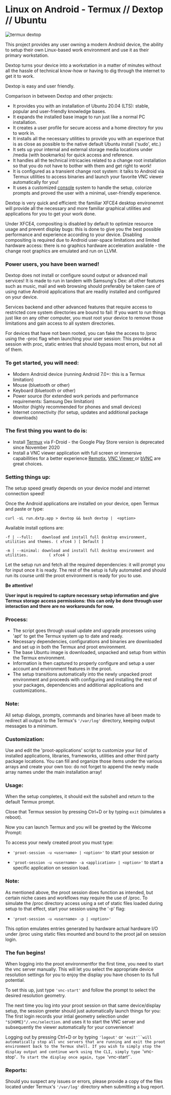 # Linux on Android -  Termux // Dextop // Ubuntu
 
![termux dextop](https://github.com/nathaneltitane/dextop/blob/master/dextop.png?raw=true)

This project provides any user owning a modern Android device, the ability to setup their own Linux-based work environment and use it as their primary workstation.

Dextop turns your device into a workstation in a matter of minutes without all the hassle of technical know-how or having to dig through the internet to get it to work.

Dextop is easy and user friendly.

Comparison in between Dextop and other projects:

- It provides you with an installation of Ubuntu 20.04 (LTS): stable, popular and user-friendly knowledge bases.
- It expands the installed base image to run just like a normal PC installation.
- It creates a user profile for secure access and a home directory for you to work in.
- It installs all the necessary utilities to provide you with an experince that is as close as possible to the native default Ubuntu install ('sudo', etc.)
- It sets up your internal and external storage media locations under /media (with bookmarks) for quick access and reference.
- It handles all the technical intricacies related to a change root installation so that you do not have to bother with them and get right to work!
- It is configured as a transient change root system: it talks to Android via Termux utilities to access binaries and launch your favorite VNC viewer automatically for you!
- It uses a customized [console](https://github.com/nathaneltitane/console) system to handle the setup, colorize prompts and proved the user with a minimal, user-friendly experience. 

Dextop is very quick and efficient: the familiar XFCE4 desktop environemnt will provide all the necessary and more familiar graphical utilities and applications for you to get your work done.

Under XFCE4, compositing is disabled by default to optimize resource usage and prevent display bugs: this is done to give you the best possible performance and experience according to your device.
Disabling compositing is required due to Android user-space limitations and limited hardware access: there is no graphics hardware acceleration available - the change root graphics are emulated and run on LLVM.

### Power users, you have been warned!

Dextop does not install or configure sound output or advanced mail services!
It is made to run in tandem with Samsung's Dex: all other features such as music, mail and web browsing should preferably be taken care of using native Android applications that are readily installed and configured on your device.

Services backend and other advanced features that require access to restricted core system directories are bound to fail:
If you want to run things just like on any other computer, you must root your device to remove those limitations and gain access to all system directories.

For devices that have not been rooted, you can fake the access to /proc using the -proc flag when launching your user session:
This provides a session with proc, static entries that should bypass most errors, but not all of them.

### To get started, you will need:

- Modern Android device (running Android 7.0+: this is a Termux limitation)
- Mouse (bluetooth or other)
- Keyboard (bluetooth or other)
- Power source (for extended work periods and performance requirements: Samsung Dex limitation)
- Monitor (highly recommended for phones and small devices)
- Internet connectivity (for setup, updates and additional package downloads)

### The first thing you want to do is:
- Install [Termux](https://f-droid.org/en/packages/com.termux/ "Termux by Fredrik Fornwall") via F-Droid - the Google Play Store version is deprecated since November 2020
- Install a VNC viewer application with full screen or immersive capabillities for a better experience [Remotix](https://play.google.com/store/apps/details?id=com.nulana.android.remotix "Remotix Remote Desktop by Nulana"), [VNC Viewer ](https://play.google.com/store/apps/details?id=com.realvnc.viewer.android "VNC Viewer by RealVNC Ltd.") or [bVNC](https://play.google.com/store/apps/details?id=com.iiordanov.freebVNC "bVNC by Iordan Iordanov") are great choices.

### Setting things up:

The setup speed greatly depends on your device model and internet connection speed!

Once the Android applications are installed on your device, open Termux and paste or type:

`curl -sL run.dxtp.app > dextop && bash dextop |  <option>`

Available install options are:

`-f | --full:    download and install full desktop environment, utilities and themes. ( xfce4 ) [ Default ]`

`-m | --minimal: download and install full desktop environment and utilities.         ( xfce4 )`


Let the setup run and fetch all the required dependencies: it will prompt you for input once it is ready.
The rest of the setup is fully automated and should run its course until the proot environment is ready for you to use.

**Be attentive!**

**User input is required to capture necessary setup information and give Termux storage access permissions:**
**this can only be done through user interaction and there are no workarounds for now.**

### Process:
- The script goes through usual update and upgrade processes using 'apt' to get the Termux system up to date and ready.
- Necessary dependencies, configurations and binaries are downloaded and set up in both the Termux and proot environment.
- The base Ubuntu image is downloaded, unpacked and setup from within the Termux environment.
- Information is then captured to properly configure and setup a user account and environment features in the proot.
- The setup transitions automatically into the newly unpacked proot environment and proceeds with configuring and installing the rest of your packages, dependencies and additional applications and customizations..

### Note:
All setup dialogs, prompts, commands and binaries have all been made to redirect all output to the Termux's `'/var/log'` directory, keeping output messages to a minimum.

### Customization:

Use and edit the 'proot-applications' script to customize your list of installed applications, libraries, frameworks, utilities and other third party package locations.
You can fill and organize those items under the various arrays and create your own too: do not forget to append the newly made array names under the main installation array!

### Usage:

When the setup completes, it should exit the subshell and return to the default Termux prompt.

Close that Termux session by pressing Ctrl+D or by typing `exit` (simulates a reboot).

Now you can launch Termux and you will be greeted by the Welcome Prompt:

To access your newly created proot you must type:

- `'proot-session -u <username> | <option>'`               to start your session or

- `'proot-session -u <username> -a <application> | <option>'` to start a specific application on session load.

### Note:

As mentioned above, the proot session does function as intended, but certain  niche cases and workflows may require the use of /proc.
To simulate the /proc directory access using a set of static files loaded during setup to that effect, start your session using the '-p' flag:

- `'proot-session -u <username> -p | <option>'`

This option  emulates entries generated by hardware actual hardware I/O under /proc using static files mounted and bound to the proot jail on session login.

### The fun begins!

When logging into the proot environmentfor the first time, you need to start the vnc server manually.
This will let you select the appropriate device resolution settings for you to enjoy the display you have chosen to its full potential.

To set this up, just type `'vnc-start'` and follow the prompt to select the desired resolution geometry.

The next time you log into your proot session on that same device/display setup, the session greeter should just automatically launch things for you:
The first login records your intial geometry selection under `"${HOME}"/.vnc/selection`. and uses it to start the VNC server and subsequently the  viewer automatically for your convenience!

Logging out by pressing Ctrl+D or by typing `'logout'` or `'exit'``will automatically stop all vnc servers that are running and exit the proot environment back to the Termux shell.
If you wish to simply stop the display output and continue work using the CLI, simply type `'vnc-stop'`.
To start the display once again, type `'vnc-start'`.

### Reports:

Should you suspect any issues or errors, please provide a copy of the files located under Termux's `'/var/log'` directory when submitting a bug report.
